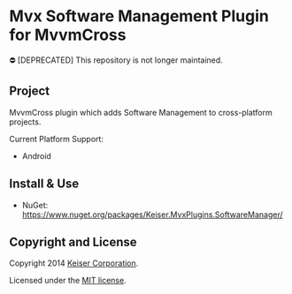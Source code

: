 # Mvx Software Management Plugin for MvvmCross
:no_entry: [DEPRECATED] This repository is not longer maintained.

## Project
MvvmCross plugin which adds Software Management to cross-platform projects.

Current Platform Support:
* Android

## Install & Use
* NuGet: https://www.nuget.org/packages/Keiser.MvxPlugins.SoftwareManager/

## Copyright and License
Copyright 2014 [Keiser Corporation](http://keiser.com/).

Licensed under the [MIT license](LICENSE.md).
